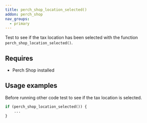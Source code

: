 ```yaml
---
title: perch_shop_location_selected()
addon: perch_shop
nav_groups:
  - primary
---
```


Test to see if the tax location has been selected with the function `perch_shop_location_selected()`.

## Requires

- Perch Shop installed


## Usage examples

Before running other code test to see if the tax location is selected.

```php
if (perch_shop_location_selected()) {
	...
}
```
